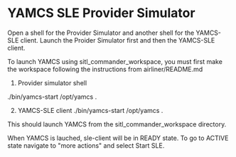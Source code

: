 # YAMCS SLE Provider Simulator

Open a shell for the Provider Simulator and another shell for the YAMCS-SLE client. Launch the Proider Simulator first and then the YAMCS-SLE client. 

To launch YAMCS using sitl_commander_workspace, you must first make the workspace following the instructions from airliner/README.md

1. Provider simulator shell

 ./bin/yamcs-start /opt/yamcs .
 
 2. YAMCS-SLE client
 ./bin/yamcs-start /opt/yamcs .

This should launch YAMCS from the sitl_commander_workspace directory. 

When YAMCS is lauched, sle-client will be in READY state. To go to ACTIVE state navigate to "more actions" and select Start SLE. 

